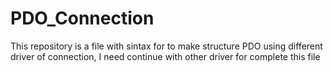 # PDO_Connection
This repository is a file with sintax for to make structure PDO using 
different driver of connection, I need continue with other driver for complete this file
